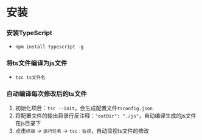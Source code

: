 # 安装

### 安装TypeScript
- ``npm install typescript -g``

### 将ts文件编译为js文件
- ``tsc ts文件名``

### 自动编译每次修改后的ts文件
1.  初始化项目：``tsc --init``，会生成配置文件``tsconfig.json``
2.  将配置文件的输出目录行反注释：``"outDir": "./js"``，自动编译生成的js文件在js目录下
3.  点击``终端`` -> ``运行任务`` -> ``tsc：监视``，自动监视ts文件的修改

### 